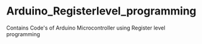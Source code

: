 # Arduino_Registerlevel_programming
Contains Code's of Arduino Microcontroller using Register level programming 
